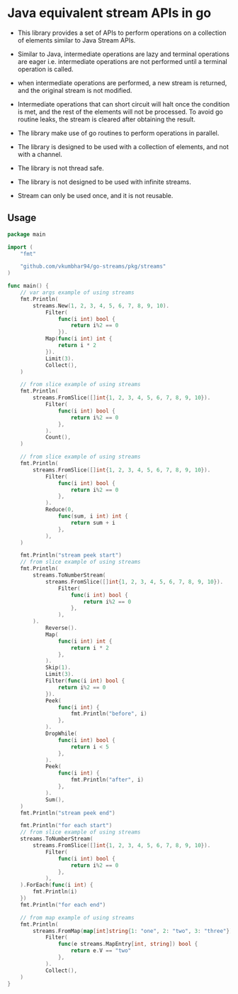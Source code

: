 # Java equivalent stream APIs in go

- This library provides a set of APIs to perform operations on a collection of elements similar to Java Stream APIs.

- Similar to Java, intermediate operations are lazy and terminal operations are eager i.e. intermediate operations are not performed until a terminal operation is called.

- when intermediate operations are performed, a new stream is returned, and the original stream is not modified.

- Intermediate operations that can short circuit will halt once the condition is met, and the rest of the elements will not be processed. To avoid go routine leaks, the stream is cleared after obtaining the result.

- The library make use of go routines to perform operations in parallel.
- The library is designed to be used with a collection of elements, and not with a channel.
- The library is not thread safe.
- The library is not designed to be used with infinite streams.
- Stream can only be used once, and it is not reusable.


## Usage

```go
package main

import (
	"fmt"

	"github.com/vkumbhar94/go-streams/pkg/streams"
)

func main() {
	// var args example of using streams
	fmt.Println(
		streams.New(1, 2, 3, 4, 5, 6, 7, 8, 9, 10).
			Filter(
				func(i int) bool {
					return i%2 == 0
				}).
			Map(func(i int) int {
				return i * 2
			}).
			Limit(3).
			Collect(),
	)

	// from slice example of using streams
	fmt.Println(
		streams.FromSlice([]int{1, 2, 3, 4, 5, 6, 7, 8, 9, 10}).
			Filter(
				func(i int) bool {
					return i%2 == 0
				},
			).
			Count(),
	)

	// from slice example of using streams
	fmt.Println(
		streams.FromSlice([]int{1, 2, 3, 4, 5, 6, 7, 8, 9, 10}).
			Filter(
				func(i int) bool {
					return i%2 == 0
				},
			).
			Reduce(0,
				func(sum, i int) int {
					return sum + i
				},
			),
	)

	fmt.Println("stream peek start")
	// from slice example of using streams
	fmt.Println(
		streams.ToNumberStream(
			streams.FromSlice([]int{1, 2, 3, 4, 5, 6, 7, 8, 9, 10}).
				Filter(
					func(i int) bool {
						return i%2 == 0
					},
				),
		).
			Reverse().
			Map(
				func(i int) int {
					return i * 2
				},
			).
			Skip(1).
			Limit(3).
			Filter(func(i int) bool {
				return i%2 == 0
			}).
			Peek(
				func(i int) {
					fmt.Println("before", i)
				},
			).
			DropWhile(
				func(i int) bool {
					return i < 5
				},
			).
			Peek(
				func(i int) {
					fmt.Println("after", i)
				},
			).
			Sum(),
	)
	fmt.Println("stream peek end")

	fmt.Println("for each start")
	// from slice example of using streams
	streams.ToNumberStream(
		streams.FromSlice([]int{1, 2, 3, 4, 5, 6, 7, 8, 9, 10}).
			Filter(
				func(i int) bool {
					return i%2 == 0
				},
			),
	).ForEach(func(i int) {
		fmt.Println(i)
	})
	fmt.Println("for each end")

	// from map example of using streams
	fmt.Println(
		streams.FromMap(map[int]string{1: "one", 2: "two", 3: "three"}).
			Filter(
				func(e streams.MapEntry[int, string]) bool {
					return e.V == "two"
				},
			).
			Collect(),
	)
}

```